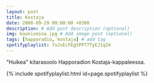 ```yaml
---
layout: post
title: Kostaja
date: 2008-09-29 00:00:00 +0300
description: # Add post description (optional)
img: kaunismina.jpg # Add image post (optional)
tags: [happoradio, kostaja] # add tag
spotifyplaylist: 7uJxEcFEg5PPT7TyEJ1qZ4
---
```


"Huikea" kitarasoolo Happoradion Kostaja-kappaleessa.

{% include spotifyplaylist.html id=page.spotifyplaylist %}
